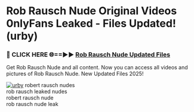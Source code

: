 # Rob Rausch Nude Original Videos 0nlyFans Leaked - Files Updated! (urby)

<h3>🔴 CLICK HERE 🌐==►► <a href="https://tinyurl.com/4mcuefdz" rel="nofollow">Rob Rausch Nude Updated Files</a></h3>

Get Rob Rausch Nude and all content. Now you can access all videos and pictures of Rob Rausch Nude. New Updated Files 2025!

[![urby](https://i.imgur.com/StAQSOY.gif)](https://tinyurl.com/4mcuefdz)
robert rausch nudes<br>
rob rausch leaked nudes<br>
robert rausch nude<br>
rob rausch nude leak